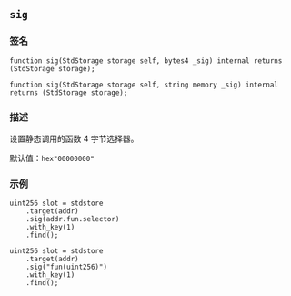 ## `sig`

### 签名

```solidity
function sig(StdStorage storage self, bytes4 _sig) internal returns (StdStorage storage);
```

```solidity
function sig(StdStorage storage self, string memory _sig) internal returns (StdStorage storage);
```

### 描述

设置静态调用的函数 4 字节选择器。

默认值：`hex"00000000"`

### 示例

```solidity
uint256 slot = stdstore
    .target(addr)
    .sig(addr.fun.selector)
    .with_key(1)
    .find();
```

```solidity
uint256 slot = stdstore
    .target(addr)
    .sig("fun(uint256)")
    .with_key(1)
    .find();
```